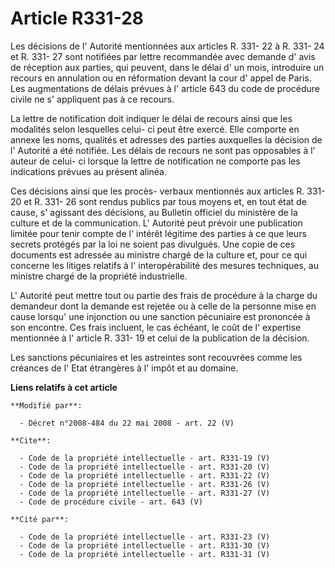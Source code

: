 # Article R331-28

Les décisions de l' Autorité mentionnées aux articles R. 331- 22 à R. 331- 24 et R. 331- 27 sont notifiées par lettre
recommandée avec demande d' avis de réception aux parties, qui peuvent, dans le délai d' un mois, introduire un recours en
annulation ou en réformation devant la cour d' appel de Paris. Les augmentations de délais prévues à l' article 643 du code
de procédure civile ne s' appliquent pas à ce recours. 

La lettre de notification doit indiquer le délai de recours ainsi que les modalités selon lesquelles celui- ci peut être
exercé. Elle comporte en annexe les noms, qualités et adresses des parties auxquelles la décision de l' Autorité a été
notifiée. Les délais de recours ne sont pas opposables à l' auteur de celui- ci lorsque la lettre de notification ne comporte
pas les indications prévues au présent alinéa. 

Ces décisions ainsi que les procès- verbaux mentionnés aux articles R. 331- 20 et R. 331- 26 sont rendus publics par tous
moyens et, en tout état de cause, s' agissant des décisions, au Bulletin officiel du ministère de la culture et de la
communication. L' Autorité peut prévoir une publication limitée pour tenir compte de l' intérêt légitime des parties à ce que
leurs secrets protégés par la loi ne soient pas divulgués. Une copie de ces documents est adressée au ministre chargé de la
culture et, pour ce qui concerne les litiges relatifs à l' interopérabilité des mesures techniques, au ministre chargé de la
propriété industrielle. 

L' Autorité peut mettre tout ou partie des frais de procédure à la charge du demandeur dont la demande est rejetée ou à celle
de la personne mise en cause lorsqu' une injonction ou une sanction pécuniaire est prononcée à son encontre. Ces frais
incluent, le cas échéant, le coût de l' expertise mentionnée à l' article R. 331- 19 et celui de la publication de la
décision. 

Les sanctions pécuniaires et les astreintes sont recouvrées comme les créances de l' Etat étrangères à l' impôt et au
domaine.

**Liens relatifs à cet article**

	**Modifié par**:

	  - Décret n°2008-484 du 22 mai 2008 - art. 22 (V)

	**Cite**:

	  - Code de la propriété intellectuelle - art. R331-19 (V)
	  - Code de la propriété intellectuelle - art. R331-20 (V)
	  - Code de la propriété intellectuelle - art. R331-22 (V)
	  - Code de la propriété intellectuelle - art. R331-26 (V)
	  - Code de la propriété intellectuelle - art. R331-27 (V)
	  - Code de procédure civile - art. 643 (V)

	**Cité par**:

	  - Code de la propriété intellectuelle - art. R331-23 (V)
	  - Code de la propriété intellectuelle - art. R331-30 (V)
	  - Code de la propriété intellectuelle - art. R331-31 (V)
